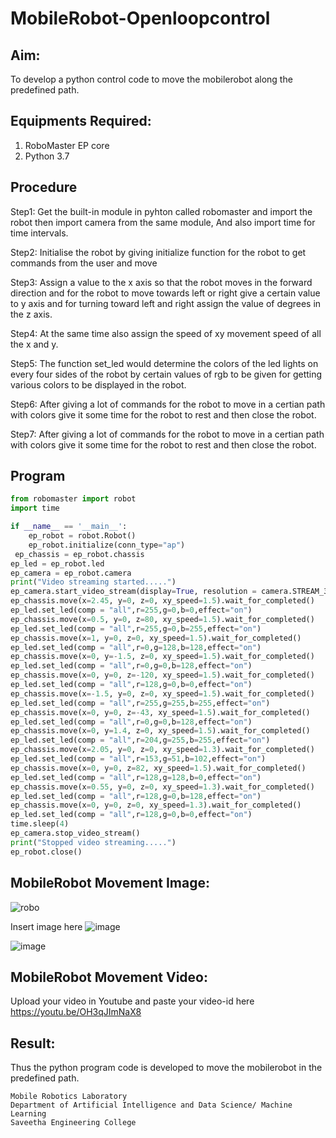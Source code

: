 # MobileRobot-Openloopcontrol
## Aim:

To develop a python control code to move the mobilerobot along the predefined path.

## Equipments Required:
1. RoboMaster EP core
2. Python 3.7

## Procedure

Step1: Get the built-in module in pyhton called robomaster and import the robot then import camera
from the same module, And also import time for time intervals.


Step2: Initialise the robot by giving initialize function for the robot to get commands from the user and move


Step3: Assign a value to the x axis so that the robot moves in the forward direction and for the robot to
move towards left or right give a certain value to y axis and for turning toward left and right assign
the value of degrees in the z axis.

Step4: At the same time also assign the speed of xy movement speed of all the x and y.

Step5: The function set_led would determine the colors of the led lights on every four sides of the robot
by certain values of rgb to be given for getting various colors to be displayed in the robot.

Step6: After giving a lot of commands for the robot to move in a certian path with colors give it some time
for the robot to rest and then close the robot.

Step7: After giving a lot of commands for the robot to move in a certian path with colors give it some time
for the robot to rest and then close the robot.


## Program
```python
from robomaster import robot
import time

if __name__ == '__main__':
    ep_robot = robot.Robot()
    ep_robot.initialize(conn_type="ap")
 ep_chassis = ep_robot.chassis
ep_led = ep_robot.led
ep_camera = ep_robot.camera
print("Video streaming started.....")
ep_camera.start_video_stream(display=True, resolution = camera.STREAM_360P)
ep_chassis.move(x=2.45, y=0, z=0, xy_speed=1.5).wait_for_completed()
ep_led.set_led(comp = "all",r=255,g=0,b=0,effect="on")
ep_chassis.move(x=0.5, y=0, z=80, xy_speed=1.5).wait_for_completed()
ep_led.set_led(comp = "all",r=255,g=0,b=255,effect="on")
ep_chassis.move(x=1, y=0, z=0, xy_speed=1.5).wait_for_completed()
ep_led.set_led(comp = "all",r=0,g=128,b=128,effect="on")
ep_chassis.move(x=0, y=-1.5, z=0, xy_speed=1.5).wait_for_completed()
ep_led.set_led(comp = "all",r=0,g=0,b=128,effect="on")
ep_chassis.move(x=0, y=0, z=-120, xy_speed=1.5).wait_for_completed()
ep_led.set_led(comp = "all",r=128,g=0,b=0,effect="on")
ep_chassis.move(x=-1.5, y=0, z=0, xy_speed=1.5).wait_for_completed()
ep_led.set_led(comp = "all",r=255,g=255,b=255,effect="on")
ep_chassis.move(x=0, y=0, z=-43, xy_speed=1.5).wait_for_completed()
ep_led.set_led(comp = "all",r=0,g=0,b=128,effect="on")
ep_chassis.move(x=0, y=1.4, z=0, xy_speed=1.5).wait_for_completed()
ep_led.set_led(comp = "all",r=204,g=255,b=255,effect="on")
ep_chassis.move(x=2.05, y=0, z=0, xy_speed=1.3).wait_for_completed()
ep_led.set_led(comp = "all",r=153,g=51,b=102,effect="on")
ep_chassis.move(x=0, y=0, z=82, xy_speed=1.5).wait_for_completed()
ep_led.set_led(comp = "all",r=128,g=128,b=0,effect="on")
ep_chassis.move(x=0.55, y=0, z=0, xy_speed=1.3).wait_for_completed()
ep_led.set_led(comp = "all",r=128,g=0,b=128,effect="on")
ep_chassis.move(x=0, y=0, z=0, xy_speed=1.3).wait_for_completed()
ep_led.set_led(comp = "all",r=128,g=0,b=0,effect="on")
time.sleep(4)
ep_camera.stop_video_stream()
print("Stopped video streaming.....")
ep_robot.close()
```
## MobileRobot Movement Image:

![robo](./img/robomaster.png)

Insert image here
![image](https://github.com/Sharonsteffani2005/mobilerobot-openloopcontrol/assets/144979934/10b8c91f-c058-432f-86df-467795d5377b)

![image](https://github.com/Sharonsteffani2005/mobilerobot-openloopcontrol/assets/144979934/ea4c5a55-fe6b-40b1-9076-771c534b3e23)


## MobileRobot Movement Video:

Upload your video in Youtube and paste your video-id here https://youtu.be/OH3qJImNaX8


## Result:
Thus the python program code is developed to move the mobilerobot in the predefined path.

```
Mobile Robotics Laboratory
Department of Artificial Intelligence and Data Science/ Machine Learning
Saveetha Engineering College
```
